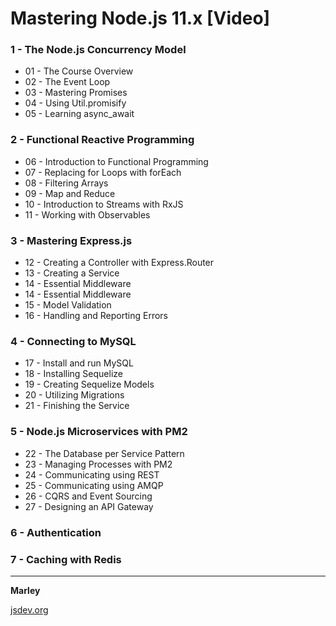 # Mastering Node.js 11.x [Video]

### 1 - The Node.js Concurrency Model

- 01 - The Course Overview
- 02 - The Event Loop
- 03 - Mastering Promises
- 04 - Using Util.promisify
- 05 - Learning async_await

### 2 - Functional Reactive Programming

- 06 - Introduction to Functional Programming
- 07 - Replacing for Loops with forEach
- 08 - Filtering Arrays
- 09 - Map and Reduce
- 10 - Introduction to Streams with RxJS
- 11 - Working with Observables

### 3 - Mastering Express.js

- 12 - Creating a Controller with Express.Router
- 13 - Creating a Service
- 14 - Essential Middleware
- 14 - Essential Middleware
- 15 - Model Validation
- 16 - Handling and Reporting Errors

### 4 - Connecting to MySQL

- 17 - Install and run MySQL
- 18 - Installing Sequelize
- 19 - Creating Sequelize Models
- 20 - Utilizing Migrations
- 21 - Finishing the Service

### 5 - Node.js Microservices with PM2

- 22 - The Database per Service Pattern
- 23 - Managing Processes with PM2
- 24 - Communicating using REST
- 25 - Communicating using AMQP
- 26 - CQRS and Event Sourcing
- 27 - Designing an API Gateway

### 6 - Authentication
### 7 - Caching with Redis

---

**Marley**

<a href="https://jsdev.org">jsdev.org</a>
